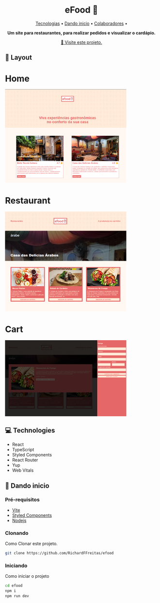 <h1 align="center" style="font-weight: bold;">eFood 🍣</h1>

<p align="center">
 <a href="#tech">Tecnologias</a> • 
 <a href="#started">Dando inicio</a> • 
  <a href="#colab">Colaboradores</a> •
</p>

<p align="center">
    <b>Um site para restaurantes, para realizar pedidos e visualizar o cardápio.</b>
</p>

<p align="center">
     <a href="https://efood-murex.vercel.app">📱 Visite este projeto.</a>
</p>

<h2 id="layout">🎨 Layout</h2>

<p align="center">
  <h1>Home</h1>
    <img src="src/assets/images/home.png" alt="Image Example" width="400px">
</p>
<p align="center">
  <h1>Restaurant</h1>
    <img src="src/assets/images/Restaurant.png" alt="Image Example" width="400px">
</p>
<p align="center">
  <h1>Cart</h1>
    <img src="src/assets/images/Cart.png" alt="Image Example" width="400px">
</p>

<h2 id="technologies">💻 Technologies</h2>

- React
- TypeScript
- Styled Components
- React Router
- Yup
- Web Vitals

<h2 id="started">🚀 Dando inicio</h2>

<h3>Pré-requisitos</h3>

- [Vite](https://vitejs.dev)
- [Styled Components](https://styled-components.com)
- [Nodejs](https://nodejs.org/en)

<h3>Clonando</h3>

Como Clonar este projeto.

```bash
git clone https://github.com/RichardFFreitas/efood
```

<h3>Iniciando</h3>

Como iniciar o projeto

```bash
cd efood
npm i
npm run dev
```
